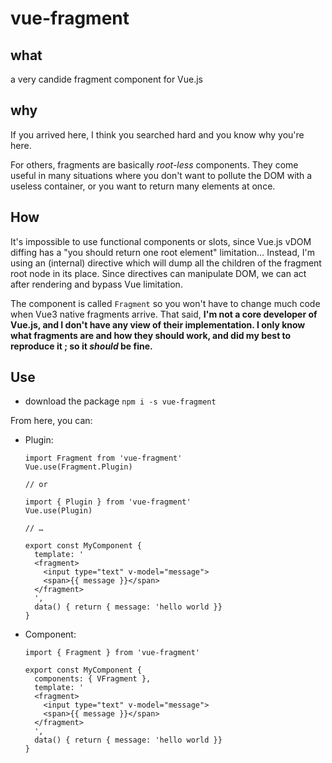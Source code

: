 # vue-fragment
## what
a very candide fragment component for Vue.js

## why
If you arrived here, I think you searched hard and you know why you're here.

For others, fragments are basically _root-less_ components. They come useful in many situations where you don't want to pollute the DOM with a useless container, or you want to return many elements at once.

## How
It's impossible to use functional components or slots, since Vue.js vDOM diffing has a "you should return one root element" limitation… Instead, I'm using an (internal) directive which will dump all the children of the fragment root node in its place. Since directives can manipulate DOM, we can act after rendering and bypass Vue limitation.

The component is called `Fragment` so you won't have to change much code when Vue3 native fragments arrive. That said, **I'm not a core developer of Vue.js, and I don't have any view of their implementation. I only know what fragments are and how they should work, and did my best to reproduce it ; so it _should_ be fine.**

## Use
-  download the package `npm i -s vue-fragment`

From here, you can:

- Plugin:
    ```
    import Fragment from 'vue-fragment'
    Vue.use(Fragment.Plugin)

    // or

    import { Plugin } from 'vue-fragment'
    Vue.use(Plugin)

    // …

    export const MyComponent {
      template: '
      <fragment>
        <input type="text" v-model="message">
        <span>{{ message }}</span>
      </fragment>
      ',
      data() { return { message: 'hello world }}
    }
    ```

- Component:
    ```
    import { Fragment } from 'vue-fragment'

    export const MyComponent {
      components: { VFragment },
      template: '
      <fragment>
        <input type="text" v-model="message">
        <span>{{ message }}</span>
      </fragment>
      ',
      data() { return { message: 'hello world }}
    }
    ```
